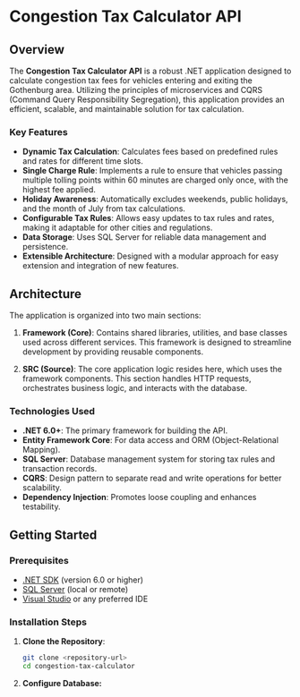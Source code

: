 # Congestion Tax Calculator API

## Overview

The **Congestion Tax Calculator API** is a robust .NET application designed to calculate congestion tax fees for vehicles entering and exiting the Gothenburg area. Utilizing the principles of microservices and CQRS (Command Query Responsibility Segregation), this application provides an efficient, scalable, and maintainable solution for tax calculation.

### Key Features

- **Dynamic Tax Calculation**: Calculates fees based on predefined rules and rates for different time slots.
- **Single Charge Rule**: Implements a rule to ensure that vehicles passing multiple tolling points within 60 minutes are charged only once, with the highest fee applied.
- **Holiday Awareness**: Automatically excludes weekends, public holidays, and the month of July from tax calculations.
- **Configurable Tax Rules**: Allows easy updates to tax rules and rates, making it adaptable for other cities and regulations.
- **Data Storage**: Uses SQL Server for reliable data management and persistence.
- **Extensible Architecture**: Designed with a modular approach for easy extension and integration of new features.

## Architecture

The application is organized into two main sections:

1. **Framework (Core)**: Contains shared libraries, utilities, and base classes used across different services. This framework is designed to streamline development by providing reusable components.

2. **SRC (Source)**: The core application logic resides here, which uses the framework components. This section handles HTTP requests, orchestrates business logic, and interacts with the database.

### Technologies Used

- **.NET 6.0+**: The primary framework for building the API.
- **Entity Framework Core**: For data access and ORM (Object-Relational Mapping).
- **SQL Server**: Database management system for storing tax rules and transaction records.
- **CQRS**: Design pattern to separate read and write operations for better scalability.
- **Dependency Injection**: Promotes loose coupling and enhances testability.

## Getting Started

### Prerequisites

- [.NET SDK](https://dotnet.microsoft.com/download) (version 6.0 or higher)
- [SQL Server](https://www.microsoft.com/en-us/sql-server/sql-server-downloads) (local or remote)
- [Visual Studio](https://visualstudio.microsoft.com/) or any preferred IDE

### Installation Steps

1. **Clone the Repository**:
   ```bash
   git clone <repository-url>
   cd congestion-tax-calculator

2. **Configure Database:**
   

